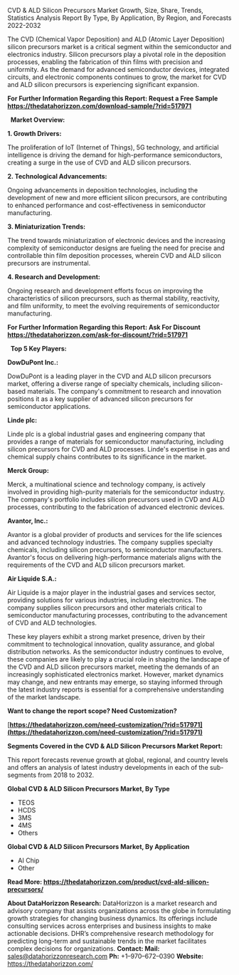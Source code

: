 ﻿CVD & ALD Silicon Precursors Market Growth, Size, Share, Trends, Statistics Analysis Report By Type, By Application, By Region, and Forecasts 2022-2032

The CVD (Chemical Vapor Deposition) and ALD (Atomic Layer Deposition) silicon precursors market is a critical segment within the semiconductor and electronics industry. Silicon precursors play a pivotal role in the deposition processes, enabling the fabrication of thin films with precision and uniformity. As the demand for advanced semiconductor devices, integrated circuits, and electronic components continues to grow, the market for CVD and ALD silicon precursors is experiencing significant expansion.

**For Further Information Regarding this Report: Request a Free Sample <https://thedatahorizzon.com/download-sample/?rid=517971>** 

` `**Market Overview:**

**1. Growth Drivers:**

The proliferation of IoT (Internet of Things), 5G technology, and artificial intelligence is driving the demand for high-performance semiconductors, creating a surge in the use of CVD and ALD silicon precursors.

**2. Technological Advancements:**

Ongoing advancements in deposition technologies, including the development of new and more efficient silicon precursors, are contributing to enhanced performance and cost-effectiveness in semiconductor manufacturing.

**3. Miniaturization Trends:**

The trend towards miniaturization of electronic devices and the increasing complexity of semiconductor designs are fueling the need for precise and controllable thin film deposition processes, wherein CVD and ALD silicon precursors are instrumental.

**4. Research and Development:**

Ongoing research and development efforts focus on improving the characteristics of silicon precursors, such as thermal stability, reactivity, and film uniformity, to meet the evolving requirements of semiconductor manufacturing.

**For Further Information Regarding this Report: Ask For Discount <https://thedatahorizzon.com/ask-for-discount/?rid=517971>** 

` `**Top 5 Key Players:**

**DowDuPont Inc.:**

DowDuPont is a leading player in the CVD and ALD silicon precursors market, offering a diverse range of specialty chemicals, including silicon-based materials. The company's commitment to research and innovation positions it as a key supplier of advanced silicon precursors for semiconductor applications.

**Linde plc:**

Linde plc is a global industrial gases and engineering company that provides a range of materials for semiconductor manufacturing, including silicon precursors for CVD and ALD processes. Linde's expertise in gas and chemical supply chains contributes to its significance in the market.

**Merck Group:**

Merck, a multinational science and technology company, is actively involved in providing high-purity materials for the semiconductor industry. The company's portfolio includes silicon precursors used in CVD and ALD processes, contributing to the fabrication of advanced electronic devices.

**Avantor, Inc.:**

Avantor is a global provider of products and services for the life sciences and advanced technology industries. The company supplies specialty chemicals, including silicon precursors, to semiconductor manufacturers. Avantor's focus on delivering high-performance materials aligns with the requirements of the CVD and ALD silicon precursors market.

**Air Liquide S.A.:**

Air Liquide is a major player in the industrial gases and services sector, providing solutions for various industries, including electronics. The company supplies silicon precursors and other materials critical to semiconductor manufacturing processes, contributing to the advancement of CVD and ALD technologies.

These key players exhibit a strong market presence, driven by their commitment to technological innovation, quality assurance, and global distribution networks. As the semiconductor industry continues to evolve, these companies are likely to play a crucial role in shaping the landscape of the CVD and ALD silicon precursors market, meeting the demands of an increasingly sophisticated electronics market. However, market dynamics may change, and new entrants may emerge, so staying informed through the latest industry reports is essential for a comprehensive understanding of the market landscape.

**Want to change the report scope? Need Customization?**

[**https://thedatahorizzon.com/need-customization/?rid=517971](https://thedatahorizzon.com/need-customization/?rid=517971)** 

**Segments Covered in the CVD & ALD Silicon Precursors Market Report:**

This report forecasts revenue growth at global, regional, and country levels and offers an analysis of latest industry developments in each of the sub-segments from 2018 to 2032.

**Global CVD & ALD Silicon Precursors Market, By Type**

- TEOS
- HCDS
- 3MS
- 4MS
- Others

**Global CVD & ALD Silicon Precursors Market, By Application**

- AI Chip
- Other

**Read More: <https://thedatahorizzon.com/product/cvd-ald-silicon-precursors/>** 

**About DataHorizzon Research:**DataHorizzon is a market research and advisory company that assists organizations across the globe in formulating growth strategies for changing business dynamics. Its offerings include consulting services across enterprises and business insights to make actionable decisions. DHR’s comprehensive research methodology for predicting long-term and sustainable trends in the market facilitates complex decisions for organizations.**Contact:Mail:** <sales@datahorizzonresearch.com> **Ph:** +1–970–672–0390**Website:** <https://thedatahorizzon.com/> 
